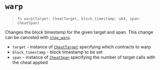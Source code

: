 # `warp`

> `fn warp(target: CheatTarget, block_timestamp: u64, span: CheatSpan)`

Changes the block timestamp for the given target and span.
This change can be canceled with [`stop_warp`](./stop_warp.md).

- `target` - instance of [`CheatTarget`](../cheat_target.md) specifying which contracts to warp
- `block_timestamp` - block timestamp to be set
- `span` - instance of [`CheatSpan`](../cheat_span.md) specifying the number of target calls with the cheat applied
